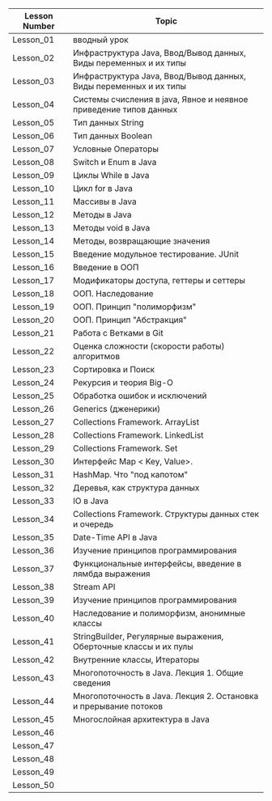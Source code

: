 | Lesson Number | Topic                                                             |
|---------------|-------------------------------------------------------------------|
| Lesson_01     | вводный урок                                                      |
| Lesson_02     | Инфраструктура Java, Ввод/Вывод данных, Виды переменных и их типы |
| Lesson_03     | Инфраструктура Java, Ввод/Вывод данных, Виды переменных и их типы |
| Lesson_04     | Системы счисления в java, Явное и неявное приведение типов данных |
| Lesson_05     | Тип данных String                                                 |
| Lesson_06     | Тип данных Boolean                                                |
| Lesson_07     | Условные Операторы                                                |
| Lesson_08     | Switch и Enum в Java                                              |
| Lesson_09     | Циклы While в Java                                                |
| Lesson_10     | Цикл for в Java                                                   |
| Lesson_11     | Массивы в Java                                                    |
| Lesson_12     | Методы в Java                                                     |
| Lesson_13     | Методы void в Java                                                |
| Lesson_14     | Методы, возвращающие значения                                     |
| Lesson_15     | Введение модульное тестирование. JUnit                            |
| Lesson_16     | Введение в ООП                                                    |
| Lesson_17     | Модификаторы доступа, геттеры и сеттеры                           |
| Lesson_18     | ООП. Наследование                                                 |
| Lesson_19     | ООП. Принцип "полиморфизм"                                        |
| Lesson_20     | ООП. Принцип "Абстракция"                                         |
| Lesson_21     | Работа с Ветками в Git                                            |
| Lesson_22     | Оценка сложности (скорости работы) алгоритмов                     |
| Lesson_23     | Сортировка и Поиск                                                |
| Lesson_24     | Рекурсия и теория Big-O                                           |
| Lesson_25     | Обработка ошибок и исключений                                     |
| Lesson_26     | Generics (дженерики)                                              |
| Lesson_27     | Collections Framework. ArrayList                                  |
| Lesson_28     | Collections Framework. LinkedList                                 |
| Lesson_29     | Collections Framework. Set                                        |
| Lesson_30     | Интерфейс Map < Key, Value>.                                      |
| Lesson_31     | HashMap. Что "под капотом"                                        |
| Lesson_32     | Деревья, как структура данных                                     |
| Lesson_33     | IO в Java                                                         |
| Lesson_34     | Collections Framework. Структуры данных стек и очередь            |
| Lesson_35     | Date-Time API в Java                                              |
| Lesson_36     | Изучение принципов программирования                               |
| Lesson_37     | Функциональные интерфейсы, введение в лямбда выражения            |
| Lesson_38     | Stream API                                                        |
| Lesson_39     | Изучение принципов программирования                               |
| Lesson_40     | Наследование и полиморфизм, анонимные классы                      |
| Lesson_41     | StringBuilder, Регулярные выражения, Оберточные классы и их пулы  |
| Lesson_42     | Внутренние классы, Итераторы                                      |
| Lesson_43     | Многопоточность в Java. Лекция 1. Общие сведения                  |
| Lesson_44     | Многопоточность в Java. Лекция 2. Остановка и прерывание потоков  |
| Lesson_45     | Многослойная архитектура в Java                                   |
| Lesson_46     |                                                                   |
| Lesson_47     |                                                                   |
| Lesson_48     |                                                                   |
| Lesson_49     |                                                                   |
| Lesson_50     |                                                                   |

